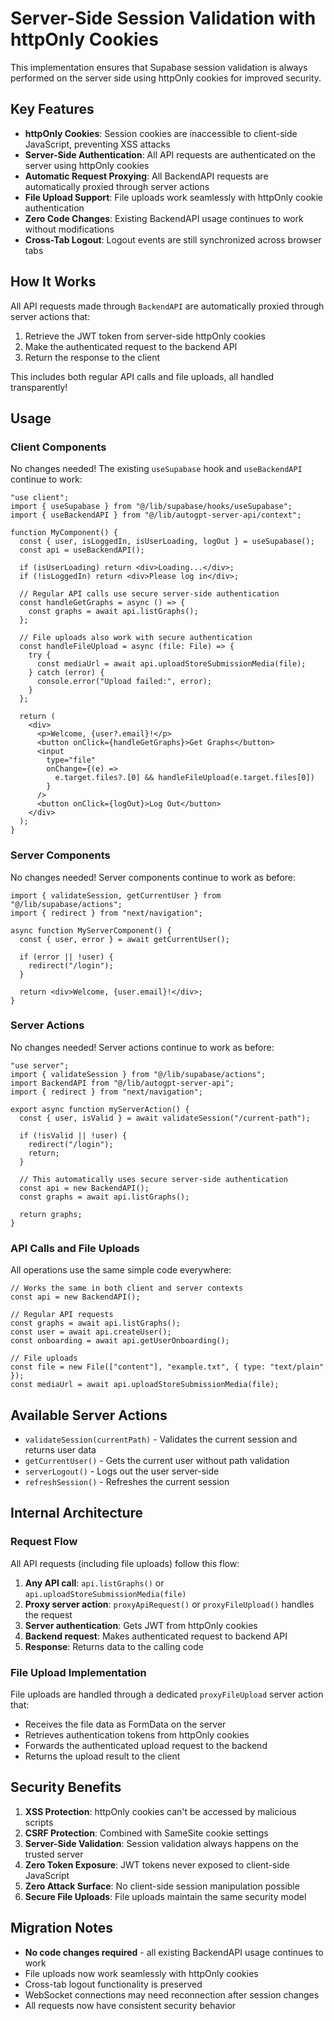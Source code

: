 # Server-Side Session Validation with httpOnly Cookies

This implementation ensures that Supabase session validation is always performed on the server side using httpOnly cookies for improved security.

## Key Features

- **httpOnly Cookies**: Session cookies are inaccessible to client-side JavaScript, preventing XSS attacks
- **Server-Side Authentication**: All API requests are authenticated on the server using httpOnly cookies
- **Automatic Request Proxying**: All BackendAPI requests are automatically proxied through server actions
- **File Upload Support**: File uploads work seamlessly with httpOnly cookie authentication
- **Zero Code Changes**: Existing BackendAPI usage continues to work without modifications
- **Cross-Tab Logout**: Logout events are still synchronized across browser tabs

## How It Works

All API requests made through `BackendAPI` are automatically proxied through server actions that:

1. Retrieve the JWT token from server-side httpOnly cookies
2. Make the authenticated request to the backend API
3. Return the response to the client

This includes both regular API calls and file uploads, all handled transparently!

## Usage

### Client Components

No changes needed! The existing `useSupabase` hook and `useBackendAPI` continue to work:

```tsx
"use client";
import { useSupabase } from "@/lib/supabase/hooks/useSupabase";
import { useBackendAPI } from "@/lib/autogpt-server-api/context";

function MyComponent() {
  const { user, isLoggedIn, isUserLoading, logOut } = useSupabase();
  const api = useBackendAPI();

  if (isUserLoading) return <div>Loading...</div>;
  if (!isLoggedIn) return <div>Please log in</div>;

  // Regular API calls use secure server-side authentication
  const handleGetGraphs = async () => {
    const graphs = await api.listGraphs();
  };

  // File uploads also work with secure authentication
  const handleFileUpload = async (file: File) => {
    try {
      const mediaUrl = await api.uploadStoreSubmissionMedia(file);
    } catch (error) {
      console.error("Upload failed:", error);
    }
  };

  return (
    <div>
      <p>Welcome, {user?.email}!</p>
      <button onClick={handleGetGraphs}>Get Graphs</button>
      <input
        type="file"
        onChange={(e) =>
          e.target.files?.[0] && handleFileUpload(e.target.files[0])
        }
      />
      <button onClick={logOut}>Log Out</button>
    </div>
  );
}
```

### Server Components

No changes needed! Server components continue to work as before:

```tsx
import { validateSession, getCurrentUser } from "@/lib/supabase/actions";
import { redirect } from "next/navigation";

async function MyServerComponent() {
  const { user, error } = await getCurrentUser();

  if (error || !user) {
    redirect("/login");
  }

  return <div>Welcome, {user.email}!</div>;
}
```

### Server Actions

No changes needed! Server actions continue to work as before:

```tsx
"use server";
import { validateSession } from "@/lib/supabase/actions";
import BackendAPI from "@/lib/autogpt-server-api";
import { redirect } from "next/navigation";

export async function myServerAction() {
  const { user, isValid } = await validateSession("/current-path");

  if (!isValid || !user) {
    redirect("/login");
    return;
  }

  // This automatically uses secure server-side authentication
  const api = new BackendAPI();
  const graphs = await api.listGraphs();

  return graphs;
}
```

### API Calls and File Uploads

All operations use the same simple code everywhere:

```tsx
// Works the same in both client and server contexts
const api = new BackendAPI();

// Regular API requests
const graphs = await api.listGraphs();
const user = await api.createUser();
const onboarding = await api.getUserOnboarding();

// File uploads
const file = new File(["content"], "example.txt", { type: "text/plain" });
const mediaUrl = await api.uploadStoreSubmissionMedia(file);
```

## Available Server Actions

- `validateSession(currentPath)` - Validates the current session and returns user data
- `getCurrentUser()` - Gets the current user without path validation
- `serverLogout()` - Logs out the user server-side
- `refreshSession()` - Refreshes the current session

## Internal Architecture

### Request Flow

All API requests (including file uploads) follow this flow:

1. **Any API call**: `api.listGraphs()` or `api.uploadStoreSubmissionMedia(file)`
2. **Proxy server action**: `proxyApiRequest()` or `proxyFileUpload()` handles the request
3. **Server authentication**: Gets JWT from httpOnly cookies
4. **Backend request**: Makes authenticated request to backend API
5. **Response**: Returns data to the calling code

### File Upload Implementation

File uploads are handled through a dedicated `proxyFileUpload` server action that:

- Receives the file data as FormData on the server
- Retrieves authentication tokens from httpOnly cookies
- Forwards the authenticated upload request to the backend
- Returns the upload result to the client

## Security Benefits

1. **XSS Protection**: httpOnly cookies can't be accessed by malicious scripts
2. **CSRF Protection**: Combined with SameSite cookie settings
3. **Server-Side Validation**: Session validation always happens on the trusted server
4. **Zero Token Exposure**: JWT tokens never exposed to client-side JavaScript
5. **Zero Attack Surface**: No client-side session manipulation possible
6. **Secure File Uploads**: File uploads maintain the same security model

## Migration Notes

- **No code changes required** - all existing BackendAPI usage continues to work
- File uploads now work seamlessly with httpOnly cookies
- Cross-tab logout functionality is preserved
- WebSocket connections may need reconnection after session changes
- All requests now have consistent security behavior
